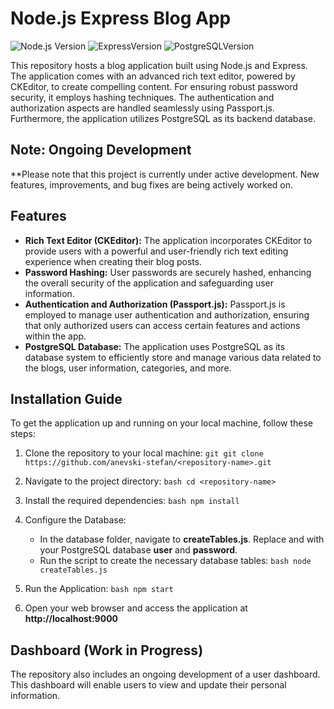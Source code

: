 # Node.js Express Blog App

![Node.js Version](https://img.shields.io/badge/node-v16.20.1-green.svg) ![ExpressVersion](https://img.shields.io/badge/express-v4.18.2-blue.svg) ![PostgreSQLVersion](https://img.shields.io/badge/postgresql-v15.3-orange.svg)

This repository hosts a blog application built using Node.js and Express. The application comes with an advanced rich text editor, powered by CKEditor, to create compelling content. For ensuring robust password security, it employs hashing techniques. The authentication and authorization aspects are handled seamlessly using Passport.js. Furthermore, the application utilizes PostgreSQL as its backend database.

## Note: Ongoing Development

\*\*Please note that this project is currently under active development. New features, improvements, and bug fixes are being actively worked on.

## Features

- **Rich Text Editor (CKEditor):** The application incorporates CKEditor to provide users with a powerful and user-friendly rich text editing experience when creating their blog posts.
- **Password Hashing:** User passwords are securely hashed, enhancing the overall security of the application and safeguarding user information.
- **Authentication and Authorization (Passport.js):** Passport.js is employed to manage user authentication and authorization, ensuring that only authorized users can access certain features and actions within the app.
- **PostgreSQL Database:** The application uses PostgreSQL as its database system to efficiently store and manage various data related to the blogs, user information, categories, and more.

## Installation Guide

To get the application up and running on your local machine, follow these steps:

1. Clone the repository to your local machine:
   `git git clone https://github.com/anevski-stefan/<repository-name>.git `

2. Navigate to the project directory:
   `bash cd <repository-name> `

3. Install the required dependencies:
   `bash npm install `

4. Configure the Database:
   - In the database folder, navigate to **createTables.js**. Replace **<db-user>** and **<db-password>** with your PostgreSQL database **user** and **password**.
   - Run the script to create the necessary database tables:
     `bash node createTables.js`
5. Run the Application:
   `bash npm start`
6. Open your web browser and access the application at **http://localhost:9000**

## Dashboard (Work in Progress)

The repository also includes an ongoing development of a user dashboard. This dashboard will enable users to view and update their personal information.
